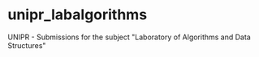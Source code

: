 # unipr_labalgorithms
 UNIPR - Submissions for the subject "Laboratory of Algorithms and Data Structures"
